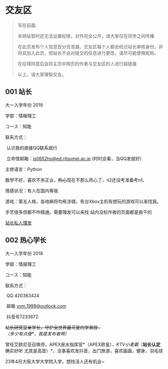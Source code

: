 # 交友区

>写在前面:
>
>本网站暂时还无法设置权限，对外完全公开，请大家仅在同学之间传播
>
>在此页发布个人信息百分百泄漏，交友区每个人都会经过站长审核身份，并将其加入此页，但站长不会对提交的信息进行更改，请尽可能使用昵称。
>
>在征得同意后会将主页中网页的作者与交友区的人进行超链接
>
>以上，请大家理智交友。

## 001 站长

大一入学年份 2019

学部：情報理工

コース：知能

联系方式：

​	认识我的直接QQ联系就行

​	立命馆邮箱：is0652hs@ed.ritsumei.ac.jp (时时会看，当QQ发就好)

主修语言：Python

数学不好，喜欢不务正业，~~热心~~现在不那么热心了，n2还没考准备考n1。

情感状况：有人在国内等我

游戏：第五人格，各地麻将均有涉猎，有台Xbox主机有想玩的游戏可以来找我。

手艺很多但都不咋精通，需要理发可以来找
站内没标作者的页面都是我干的

[站长私人理发](https://luopzh.github.io/University-R/pages/lifa)

## 002 热心学长

大一入学年份 2018

学部：情报理工 

コース：知能

联系方式：

​	QQ 420383424

​	邮箱 [yym.1999@outlook.com](mailto:yym.1999@outlook.com)

​	抖音号7233672

~~站长研究室亲学长，守护全世界最可爱的学弟捏~~~*（多少有点傻\*，我是发布者啊）*

曾任艾欧尼亚召唤师，APEX泉水指挥官*（APEX欧皇）*，KTV小麦霸*（**站长认定** 确实好听 尤其是高音）*，没事喜欢发抖音，出门旅游，喜欢画画，健身，羽毛球

23年4月大阪大学大学院入学，想找活人还有机会~

